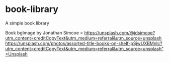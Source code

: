 # book-library

A simple book library

Book bgImage by Jonathan Simcoe = https://unsplash.com/@jdsimcoe?utm_content=creditCopyText&utm_medium=referral&utm_source=unsplash https://unsplash.com/photos/assorted-title-books-on-shelf-pSjwUXBMnlc?utm_content=creditCopyText&utm_medium=referral&utm_source=unsplash">Unsplash
